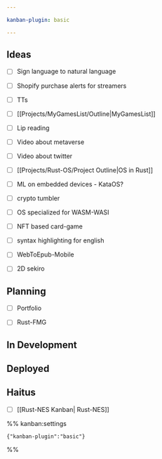 ```yaml
---

kanban-plugin: basic

---
```


## Ideas

- [ ] Sign language to natural language
- [ ] Shopify purchase alerts for streamers
- [ ] TTs
- [ ] [[Projects/MyGamesList/Outline|MyGamesList]]
- [ ] Lip reading
- [ ] Video about metaverse
- [ ] Video about twitter
- [ ] [[Projects/Rust-OS/Project Outline|OS in Rust]]
- [ ] ML on embedded devices - KataOS?
- [ ] crypto tumbler
- [ ] OS specialized for WASM-WASI
- [ ] NFT based card-game
- [ ] syntax highlighting for english
- [ ] WebToEpub-Mobile
- [ ] 2D sekiro


## Planning

- [ ] Portfolio
- [ ] Rust-FMG


## In Development



## Deployed



## Haitus

- [ ] [[Rust-NES Kanban| Rust-NES]]




%% kanban:settings
```
{"kanban-plugin":"basic"}
```
%%